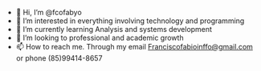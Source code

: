 - 👋 Hi, I’m @fcofabyo
- 👀 I’m interested in 
everything involving technology and programming
- 🌱 I’m currently learning Analysis and systems development
- 💞️ I’m looking to 
professional and academic growth
- 📫 How to reach me. 
Through my email Franciscofabioinffo@gmail.com or phone (85)99414-8657

<!---
fcofabyo/fcofabyo is a ✨ special ✨ repository because its `README.md` (this file) appears on your GitHub profile.
You can click the Preview link to take a look at your changes.
--->
